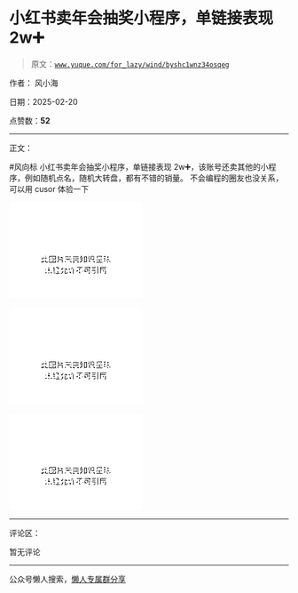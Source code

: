 # 小红书卖年会抽奖小程序，单链接表现 2w➕

> 原文：[`www.yuque.com/for_lazy/wind/byshc1wnz34osqeg`](https://www.yuque.com/for_lazy/wind/byshc1wnz34osqeg)

作者： 风小海

日期：2025-02-20

点赞数：**52**

* * *

正文：

#风向标 小红书卖年会抽奖小程序，单链接表现 2w➕，该账号还卖其他的小程序，例如随机点名，随机大转盘，都有不错的销量。
不会编程的圈友也没关系，可以用 cusor 体验一下

![](img/5655f0a26f4af9c97f4ae34fd5d80d74.png "None")

![](img/de573f7bcdfc446465f646f8831dd660.png "None")

![](img/9d545828e51792becd016662bc2cdda1.png "None")

* * *

评论区：

暂无评论

* * *

公众号懒人搜索，[懒人专属群分享](https://lazybook.fun/#/blog/group)